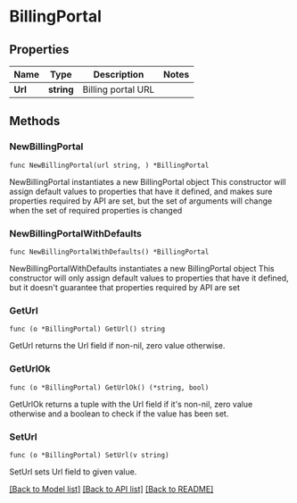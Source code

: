 # BillingPortal

## Properties

Name | Type | Description | Notes
------------ | ------------- | ------------- | -------------
**Url** | **string** | Billing portal URL | 

## Methods

### NewBillingPortal

`func NewBillingPortal(url string, ) *BillingPortal`

NewBillingPortal instantiates a new BillingPortal object
This constructor will assign default values to properties that have it defined,
and makes sure properties required by API are set, but the set of arguments
will change when the set of required properties is changed

### NewBillingPortalWithDefaults

`func NewBillingPortalWithDefaults() *BillingPortal`

NewBillingPortalWithDefaults instantiates a new BillingPortal object
This constructor will only assign default values to properties that have it defined,
but it doesn't guarantee that properties required by API are set

### GetUrl

`func (o *BillingPortal) GetUrl() string`

GetUrl returns the Url field if non-nil, zero value otherwise.

### GetUrlOk

`func (o *BillingPortal) GetUrlOk() (*string, bool)`

GetUrlOk returns a tuple with the Url field if it's non-nil, zero value otherwise
and a boolean to check if the value has been set.

### SetUrl

`func (o *BillingPortal) SetUrl(v string)`

SetUrl sets Url field to given value.



[[Back to Model list]](../README.md#documentation-for-models) [[Back to API list]](../README.md#documentation-for-api-endpoints) [[Back to README]](../README.md)


